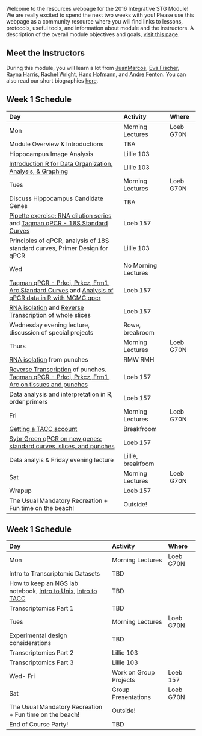 Welcome to the resources webpage for the 2016 Integrative STG Module! We are really excited to spend the next two weeks with you! Please use this webpage as a community resource where you will find links to lessons, protocols, useful tools, and information about module and the instructors. A description of the overall module objectives and goals, [visit this page](ModuleOverview.md). 

## Meet the Instructors
During this module, you will learn a lot from [JuanMarcos](http://www.alarconlab.com), [Eva Fischer](http://evakfischer.weebly.com), [Rayna Harris](http://raynamharris.github.io),
[Rachel Wright](http://rmwright.weebly.com), [Hans Hofmann](http://cichlid.biosci.utexas.edu), and [Andre Fenton](http://www.cns.nyu.edu/corefaculty/Fenton.php). You can also read our short biographies [here](Instructors.md).


## Week 1 Schedule

Day | Activity|Where
:---|:---|:---
Mon | Morning Lectures | Loeb G70N
 | Module Overview & Introductions | TBA
 | Hippocampus Image Analysis | Lillie 103
 | [Introduction R for Data Organization, Analysis, & Graphing](https://github.com/raynamharris/R_Intro_for_Bioinformatics) | Lillie 103
Tues | Morning Lectures | Loeb G70N
 | Discuss Hippocampus Candidate Genes | TBA
 | [Pipette exercise: RNA dilution series](protocols/RNA_pipette_exercise.mg) and [Taqman qPCR - 18S Standard Curves](TaqManqPCRProtocol.pdf) |  Loeb 157
 | Principles of qPCR, analysis of 18S standard curves, Primer Design for qPCR | Lillie 103
Wed | No Morning Lectures | 
 | [Taqman qPCR - Prkci, Prkcz, Frm1, Arc Standard Curves](Tprotocols/aqManqPCRProtocol.pdf) and [Analysis of qPCR data in R with MCMC.qpcr](mcmc.qpcr.tutorial.pdf)| Loeb 157
 | [RNA isolation](protocols/RNAisolationProtocol.pdf) and [Reverse Transcription](protocols/ReverseTranscriptionProctocol.pdf) of whole slices | Loeb 157 
 | Wednesday evening lecture, discussion of special projects| Rowe, breakroom
Thurs | Morning Lectures | Loeb G70N
 | [RNA isolation](protocols/RNAisolationProtocol.pdf) from punches | RMW RMH 
 | [Reverse Transcription](ReverseTranscriptionProctocol) of punches. [Taqman qPCR - Prkci, Prkcz, Frm1, Arc on tissues and punches](protocols/TaqManqPCRProtocol.pdf) | Loeb 157  
 | Data analysis and interpretation in R, order primers  | Loeb 157
Fri | Morning Lectures | Loeb G70N
 | [Getting a TACC account](https://github.com/raynamharris/IntegrativeSTGmodule2016) | Breakfroom
 |[Sybr Green qPCR on new genes: standard curves, slices, and punches](protocols/SybrGreenqPCRProtocol.pdf) | Loeb 157
 | Data analyis & Friday evening lecture | Lillie, breakfoom
Sat | Morning Lectures |  Loeb G70N
 | Wrapup | Loeb 157
 | The Usual Mandatory Recreation + Fun time on the beach! | Outside!


## Week 1 Schedule
Day | Activity|Where
:---|:---|:---
Mon | Morning Lectures | Loeb G70N
 | Intro to Transcriptomic Datasets | TBD
 | How to keep an NGS lab notebook, [Intro to Unix](https://github.com/raynamharris/Shell_Intro_for_Transcriptomics), [Intro to TACC](https://github.com/raynamharris/IntegrativeSTGmodule2016) | TBD
 | Transcriptomics Part 1 | TBD
Tues | Morning Lectures | Loeb G70N
 | Experimental design considerations | TBD
 | Transcriptomics Part 2 | Lillie 103
 | Transcriptomics Part 3 | Lillie 103
Wed- Fri | Work on Group Projects | Loeb 157
Sat | Group Presentations |  Loeb G70N
 | The Usual Mandatory Recreation + Fun time on the beach! | Outside!
 | End of Course Party!| TBD


